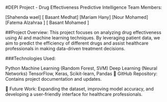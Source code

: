 #DEPI Project - Drug Effectiveness Predictive Intelligence
Team Members:

[Shahenda wael]
[ Basant Medhat]
[Mariam Hany]
[Nour Mohamed]
[Fatema Alzahraa ]
[ Basant Mohamed ]

##Project Overview:
This project focuses on analyzing drug effectiveness using AI and machine learning techniques. By leveraging patient data, we aim to predict the efficiency of different drugs and assist healthcare professionals in making data-driven treatment decisions.

###Technologies Used:

Python
Machine Learning (Random Forest, SVM)
Deep Learning (Neural Networks)
TensorFlow, Keras, Scikit-learn, Pandas
📌 GitHub Repository: Contains project documentation and updates.

🚀 Future Work: Expanding the dataset, improving model accuracy, and developing a user-friendly interface for healthcare professionals.
